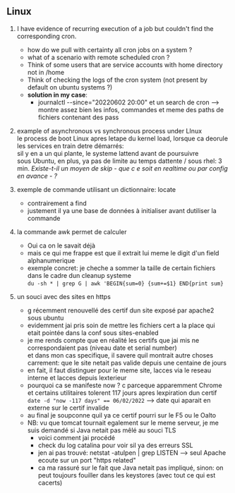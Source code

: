 ## Linux
1. I have evidence of recurring execution of a job but couldn't find the corresponding cron.  
   * how do we pull with certainty all cron jobs on a system ?  
   * what of a scenario with remote scheduled cron ?  
   * Think of some users that are service accounts with home directory not in /home  
   * Think of checking the logs of the cron system (not present by default on ubuntu systems ?) 
   * **solution in my case**:
     * journalctl --since="20220602 20:00" et un search de cron --> montre assez bien les infos, commandes et meme des paths de fichiers contenant des pass
 
2. example of asynchronous vs synchronous process under LInux  
   le process de boot Linux apres letape du kernel load, lorsque ca deorule les services en train detre démarrés:  
   sil y en a un qui plante, le systeme lattend avant de poursuivre  
   sous Ubuntu, en plus, ya pas de limite au temps dattente / sous rhel: 3 min.
   *Existe-t-il un moyen de skip - que c e soit en realtime ou par config en avance - ?*
   
3. exemple de commande utilisant un dictionnaire: locate  
   * contrairement a find
   * justement il ya une base de données à initialiser avant dutiliser la commande  

4. la commande awk permet de calculer  
   * Oui ca on le savait déjà
   * mais ce qui me frappe est que il extrait lui meme le digit d'un field alphanumerique  
   * exemple concret: je cheche a sommer la taille de certain fichiers dans le cadre dun cleanup systeme  
     `du -sh * | grep G | awk 'BEGIN{sum=0} {sum+=$1} END{print sum}` 
     
5. un souci avec des sites en https  
   * g récemment renouvellé des certif dun site exposé par apache2 sous ubuntu
   * evidemment jai pris soin de mettre les fichiers cert a la place qui etait pointée dans la conf sous sites-enabled  
   * je me rends compte que en réalité les certifs que jai mis ne correspondaient pas (niveau date et serial number)  
     et dans mon cas specifique, il savere quil montrait autre choses carrement: que le site netait pas valide depuis une centaine de jours  
   * en fait, il faut distinguer pour le meme site, lacces via le reseau interne et lacces depuis lexterieur   
   * pourquoi ca se manifeste now ? c parceque apparemment Chrome et certains utilitaires tolerent 117 jours apres lexpiration dun certif  
     `date -d "now -117 days" == 06/02/2022` --> date qui aparait en externe sur le certif invalide    
   * au final je soupconne quil ya ce certif pourri sur le F5 ou le Oalto  
   * NB: vu que tomcat tournait egalement sur le meme serveur, je me suis demandé si Java netait pas mêlé au souci TLS  
     * voici comment jai procédé
     * check du log catalina pour voir sil ya des erreurs SSL
     * jen ai pas trouvé: netstat -atulpen | grep LISTEN --> seul Apache ecoute sur un port "https related"  
     * ca ma rassuré sur le fait que Java netait pas impliqué, sinon: on peut toujours fouiller dans les keystores (avec tout ce qui est cacerts)  


   
     
